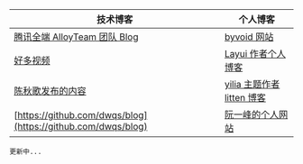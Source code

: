 |技术博客|个人博客|
|---|---|
|[腾讯全端 AlloyTeam 团队 Blog](http://www.alloyteam.com/)|[byvoid 网站](https://www.byvoid.com/zhs/blog/list)|
|[好多视频](http://haoduoshipin.com/)|[Layui 作者个人博客](http://sentsin.com/)|
|[陈秋歌发布的内容](http://geek.csdn.net/user/publishlist/chenqiuge1984)|[yilia 主题作者 litten 博客](http://litten.me/)|
|[https://github.com/dwqs/blog](https://github.com/dwqs/blog)|[阮一峰的个人网站](http://www.ruanyifeng.com/home.html)|

```
更新中...
```

